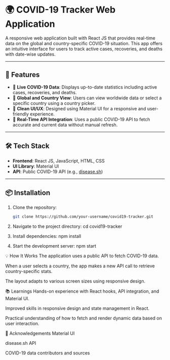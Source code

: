 # 🌍 COVID-19 Tracker Web Application

A responsive web application built with React JS that provides real-time data on the global and country-specific COVID-19 situation. This app offers an intuitive interface for users to track active cases, recoveries, and deaths with date-wise updates.

---

## 🚀 Features

- 🔹 **Live COVID-19 Data**: Displays up-to-date statistics including active cases, recoveries, and deaths.
- 🔹 **Global and Country View**: Users can view worldwide data or select a specific country using a country picker.
- 🔹 **Clean UI/UX**: Designed using Material UI for a responsive and user-friendly experience.
- 🔹 **Real-Time API Integration**: Uses a public COVID-19 API to fetch accurate and current data without manual refresh.

---

## 🛠️ Tech Stack

- **Frontend**: React JS, JavaScript, HTML, CSS
- **UI Library**: Material UI
- **API**: Public COVID-19 API (e.g., [disease.sh](https://disease.sh/))

---

## 📦 Installation

1. Clone the repository:
   ```bash
   git clone https://github.com/your-username/covid19-tracker.git

2. Navigate to the project directory:
   cd covid19-tracker

3. Install dependencies:
   npm install

4. Start the development server:
   npm start

💡 How It Works
The application uses a public API to fetch COVID-19 data.

When a user selects a country, the app makes a new API call to retrieve country-specific stats.

The layout adapts to various screen sizes using responsive design.


📚 Learnings
Hands-on experience with React hooks, API integration, and Material UI.

Improved skills in responsive design and state management in React.

Practical understanding of how to fetch and render dynamic data based on user interaction.


🙌 Acknowledgements
Material UI

disease.sh API

COVID-19 data contributors and sources


